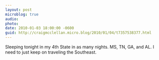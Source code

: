```yaml
---
layout: post
microblog: true
audio: 
photo: 
date: 2010-01-03 18:00:00 -0600
guid: http://craigmcclellan.micro.blog/2010/01/04/t7357538377.html
---
```

Sleeping tonight in my 4th State in as many nights. MS, TN, GA, and AL. I need to just keep on traveling the Southeast.
